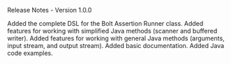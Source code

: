 Release Notes - Version 1.0.0

Added the complete DSL for the Bolt Assertion Runner class.
Added features for working with simplified Java methods (scanner and buffered writer).
Added features for working with general Java methods (arguments, input stream, and output stream).
Added basic documentation.
Added Java code examples.